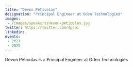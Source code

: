 ```yaml
---
title: "Devon Peticolas"
designation: "Principal Engineer at Oden Technologies"
images:
 - /images/speakers/devon-peticolas.jpg
twitter: https://twitter.com/dproi
linkedin: 
events:
 - 2023
 - 2025
---
```


Devon Peticolas is a Principal Engineer at Oden Technologies